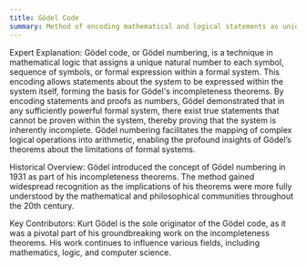 ```yaml
---
title: Gödel Code
summary: Method of encoding mathematical and logical statements as unique natural numbers, introduced by Kurt Gödel as part of his proof of the incompleteness theorems.
---
```

Expert Explanation: Gödel code, or Gödel numbering, is a technique in mathematical logic that assigns a unique natural number to each symbol, sequence of symbols, or formal expression within a formal system. This encoding allows statements about the system to be expressed within the system itself, forming the basis for Gödel's incompleteness theorems. By encoding statements and proofs as numbers, Gödel demonstrated that in any sufficiently powerful formal system, there exist true statements that cannot be proven within the system, thereby proving that the system is inherently incomplete. Gödel numbering facilitates the mapping of complex logical operations into arithmetic, enabling the profound insights of Gödel’s theorems about the limitations of formal systems.

Historical Overview: Gödel introduced the concept of Gödel numbering in 1931 as part of his incompleteness theorems. The method gained widespread recognition as the implications of his theorems were more fully understood by the mathematical and philosophical communities throughout the 20th century.

Key Contributors: Kurt Gödel is the sole originator of the Gödel code, as it was a pivotal part of his groundbreaking work on the incompleteness theorems. His work continues to influence various fields, including mathematics, logic, and computer science.